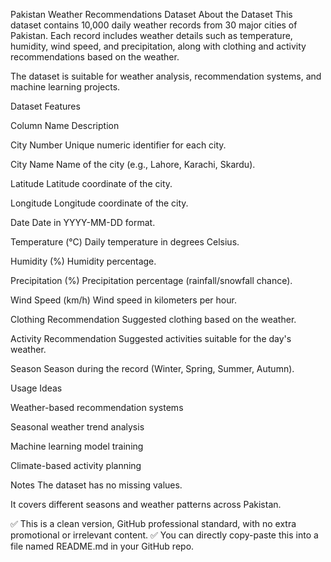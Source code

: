 Pakistan Weather Recommendations Dataset
About the Dataset
This dataset contains 10,000 daily weather records from 30 major cities of Pakistan.
Each record includes weather details such as temperature, humidity, wind speed, and precipitation, along with clothing and activity recommendations based on the weather.

The dataset is suitable for weather analysis, recommendation systems, and machine learning projects.

Dataset Features

Column Name	Description

City Number	Unique numeric identifier for each city.

City Name	Name of the city (e.g., Lahore, Karachi, Skardu).

Latitude	Latitude coordinate of the city.

Longitude	Longitude coordinate of the city.

Date	Date in YYYY-MM-DD format.

Temperature (°C)	Daily temperature in degrees Celsius.

Humidity (%)	Humidity percentage.

Precipitation (%)	Precipitation percentage (rainfall/snowfall chance).

Wind Speed (km/h)	Wind speed in kilometers per hour.

Clothing Recommendation	Suggested clothing based on the weather.

Activity Recommendation	Suggested activities suitable for the day's weather.

Season	Season during the record (Winter, Spring, Summer, Autumn).

Usage Ideas

Weather-based recommendation systems

Seasonal weather trend analysis

Machine learning model training

Climate-based activity planning

Notes
The dataset has no missing values.

It covers different seasons and weather patterns across Pakistan.

✅ This is a clean version, GitHub professional standard, with no extra promotional or irrelevant content.
✅ You can directly copy-paste this into a file named README.md in your GitHub repo.
